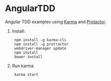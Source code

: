 # AngularTDD
Angular TDD examples using [Karma](https://karma-runner.github.io/) and [Protactor](https://angular.github.io/protractor/#/).

1. Install:
  
        npm install -g karma-cli
        npm install -g protractor
        webdriver-manager update
        npm install
        bower install

2. Run karma

        karma start
